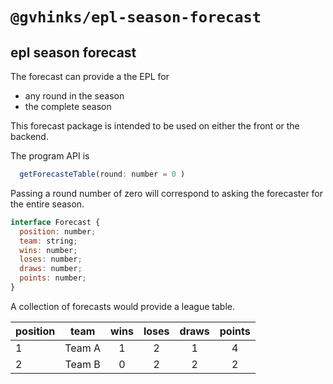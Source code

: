 # `@gvhinks/epl-season-forecast`

## epl season forecast

The forecast can provide a the EPL for 
- any round in the season
- the complete season

This forecast package is intended to be used on either the front or the backend.

The program API is 

```javascript
  getForecasteTable(round: number = 0 )
```

Passing a round number of zero will correspond to asking the forecaster for the entire season.

```javascript
interface Forecast {
  position: number;
  team: string;
  wins: number;
  loses: number;
  draws: number;
  points: number;
}
```
A collection of forecasts would provide a league table.


| position | team | wins| loses| draws | points |
|----------|:------:|:-----:|:------:|:-------:|:--------:|
| 1 | Team A | 1 | 2 |1 |4 |
| 2 | Team B | 0 | 2 |2 |2 |

